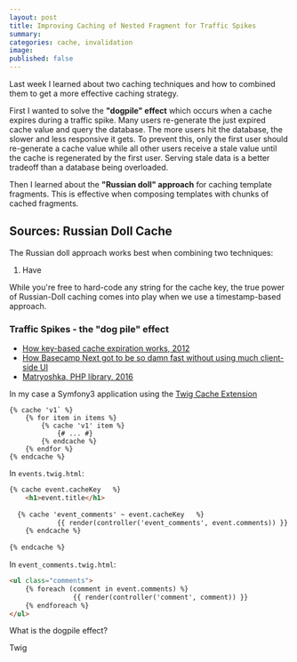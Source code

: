```yaml
---
layout: post
title: Improving Caching of Nested Fragment for Traffic Spikes
summary: 
categories: cache, invalidation
image: 
published: false
---
```


Last week I learned about two caching techniques and how to combined them to get a more effective caching strategy. 

First I wanted to solve the **"dogpile" effect** which occurs when a cache expires during a traffic spike. Many users re-generate the just expired cache value and query the database. The more users hit the database, the slower and less responsive it gets. To prevent this, only the first user should re-generate a cache value while all other users receive a stale value until the cache is regenerated by the first user. Serving stale data is a better tradeoff than a database being overloaded. 

Then I learned about the **"Russian doll" approach** for caching template fragments. This is effective when composing templates with chunks of cached fragments. 


## Sources: Russian Doll Cache

The Russian doll approach works best when combining two techniques: 

1. Have 

While you're free to hard-code any string for the cache key, the true power of Russian-Doll caching comes into play when we use a timestamp-based approach.


### Traffic Spikes - the "dog pile" effect

* [How key-based cache expiration works, 2012](https://signalvnoise.com/posts/3113-how-key-based-cache-expiration-works)
* [How Basecamp Next got to be so damn fast without using much client-side UI](https://signalvnoise.com/posts/3112-how-basecamp-next-got-to-be-so-damn-fast-without-using-much-client-side-ui)
* [Matryoshka, PHP library, 2016](https://github.com/laracasts/matryoshka)



In my case a Symfony3 application using the [Twig Cache Extension](https://github.com/twigphp/twig-cache-extension)

```
{% cache 'v1` %}
    {% for item in items %}
        {% cache 'v1' item %}
            {# ... #}
        {% endcache %}
    {% endfor %}
{% endcache %}
```




In `events.twig.html`:
```html
{% cache event.cacheKey   %}
	<h1>event.title</h1>
	
  {% cache 'event_comments' ~ event.cacheKey   %}
			{{ render(controller('event_comments', event.comments)) }}
	{% endcache %}
	
{% endcache %}
```

In `event_comments.twig.html`:
```html
<ul class="comments">
    {% foreach (comment in event.comments) %}
				{{ render(controller('comment', comment)) }}
    {% endforeach %}
</ul>
```


What is the dogpile effect?

Twig 
